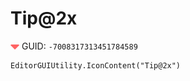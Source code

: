 # Tip@2x
![](/img/Tip@2x.png)
GUID: `-7008317313451784589`
```
EditorGUIUtility.IconContent("Tip@2x")
```
